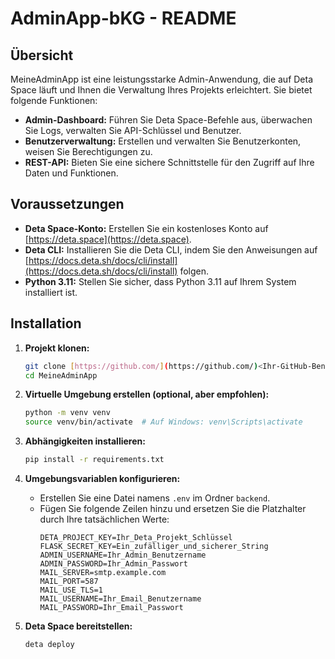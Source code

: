 # AdminApp-bKG - README

## Übersicht

MeineAdminApp ist eine leistungsstarke Admin-Anwendung, die auf Deta Space läuft und Ihnen die Verwaltung Ihres Projekts erleichtert. Sie bietet folgende Funktionen:

* **Admin-Dashboard:** Führen Sie Deta Space-Befehle aus, überwachen Sie Logs, verwalten Sie API-Schlüssel und Benutzer.
* **Benutzerverwaltung:** Erstellen und verwalten Sie Benutzerkonten, weisen Sie Berechtigungen zu.
* **REST-API:** Bieten Sie eine sichere Schnittstelle für den Zugriff auf Ihre Daten und Funktionen.

## Voraussetzungen

* **Deta Space-Konto:** Erstellen Sie ein kostenloses Konto auf [https://deta.space](https://deta.space).
* **Deta CLI:** Installieren Sie die Deta CLI, indem Sie den Anweisungen auf [https://docs.deta.sh/docs/cli/install](https://docs.deta.sh/docs/cli/install) folgen.
* **Python 3.11:** Stellen Sie sicher, dass Python 3.11 auf Ihrem System installiert ist.

## Installation

1. **Projekt klonen:**
   ```bash
   git clone [https://github.com/](https://github.com/)<Ihr-GitHub-Benutzername>/MeineAdminApp.git
   cd MeineAdminApp
   ```

2. **Virtuelle Umgebung erstellen (optional, aber empfohlen):**
   ```bash
   python -m venv venv
   source venv/bin/activate  # Auf Windows: venv\Scripts\activate
   ```

3. **Abhängigkeiten installieren:**
   ```bash
   pip install -r requirements.txt
   ```

4. **Umgebungsvariablen konfigurieren:**
   - Erstellen Sie eine Datei namens `.env` im Ordner `backend`.
   - Fügen Sie folgende Zeilen hinzu und ersetzen Sie die Platzhalter durch Ihre tatsächlichen Werte:
     ```
     DETA_PROJECT_KEY=Ihr_Deta_Projekt_Schlüssel
     FLASK_SECRET_KEY=Ein_zufälliger_und_sicherer_String
     ADMIN_USERNAME=Ihr_Admin_Benutzername
     ADMIN_PASSWORD=Ihr_Admin_Passwort
     MAIL_SERVER=smtp.example.com
     MAIL_PORT=587
     MAIL_USE_TLS=1
     MAIL_USERNAME=Ihr_Email_Benutzername
     MAIL_PASSWORD=Ihr_Email_Passwort
     ```

5. **Deta Space bereitstellen:**
   ```bash
   deta deploy